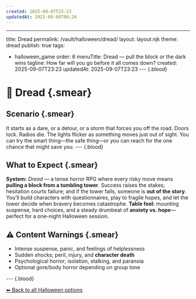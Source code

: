 ```yaml
---
created: 2025-09-07T23:23
updatedAt: 2025-09-08T00:24
---
```

---
title: Dread
permalink: /vault/halloween/dread/
layout: layout.njk
theme: dread
publish: true
tags:
  - halloween_game
order: 6
menuTitle: Dread — pull the block or the dark wins
tagline: How far will you go before it all comes down?
created: 2025-09-07T23:23
updatedAt: 2025-09-07T23:23
--- {.blood}

# 🧱 Dread {.smear}

##  Scenario {.smear}
It starts as a dare, or a detour, or a storm that forces you off the road. Doors lock. Radios die. The lights flicker as something moves just out of sight. You can try the smart thing—the safe thing—or you can reach for the one chance that might save you.
--- {.blood}
##  What to Expect {.smear}
**System:** *Dread* — a tense horror RPG where every risky move means **pulling a block from a tumbling tower**. Success raises the stakes; hesitation courts failure; and if the tower falls, someone is **out of the story**. You’ll build characters with questionnaires, play to fragile hopes, and let the tower decide when bravery becomes catastrophe. 
**Table feel:** mounting suspense, hard choices, and a steady drumbeat of **anxiety vs. hope**—perfect for a one-night Halloween session. 

## ⚠️ Content Warnings {.smear}
- Intense suspense, panic, and feelings of helplessness  
- Sudden shocks; peril, injury, and **character death**  
- Psychological horror; isolation, stalking, and paranoia  
- Optional gore/body horror depending on group tone

--- {.blood}

[⬅ Back to all Halloween options](/vault/halloween/)
